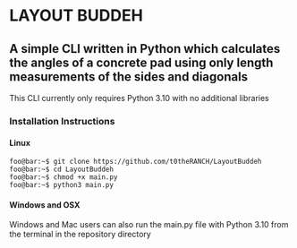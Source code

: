 LAYOUT BUDDEH
=============

A simple CLI written in Python which calculates the angles of a concrete pad using only length measurements of the 
sides and diagonals
-------------------
This CLI currently only requires Python 3.10 with no additional libraries


### Installation Instructions

#### Linux
```console
foo@bar:~$ git clone https://github.com/t0theRANCH/LayoutBuddeh
foo@bar:~$ cd LayoutBuddeh
foo@bar:~$ chmod +x main.py
foo@bar:~$ python3 main.py
```


#### Windows and OSX

Windows and Mac users can also run the main.py file with
Python 3.10 from the terminal in the repository directory